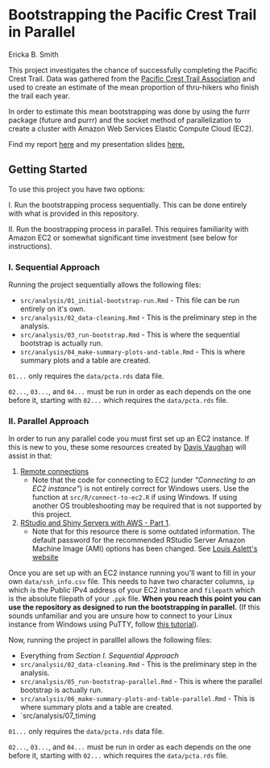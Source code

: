 
# Bootstrapping the Pacific Crest Trail in Parallel

Ericka B. Smith

This project investigates the chance of successfully completing the Pacific Crest Trail. Data was gathered from the [Pacific Crest Trail Association](https://www.pcta.org/our-work/trail-and-land-management/pct-visitor-use-statistics/) and used to create an estimate of the mean proportion of thru-hikers who finish the trail each year.

In order to estimate this mean bootstrapping was done by using the furrr package (future and purrr) and the socket method of parallelization to create a cluster with Amazon Web Services Elastic Compute Cloud (EC2).

Find my report [here](https://github.com/ST541-Fall2020/erickabsmith-project-trail/blob/master/doc/project_summary.pdf) and my presentation slides [here.](https://github.com/ST541-Fall2020/erickabsmith-project-trail/blob/master/doc/presentation-slides.pdf)

## Getting Started 

To use this project you have two options: 

I.  Run the bootstrapping process sequentially. This can be done entirely with what is provided in this repository. 

II. Run the boostrapping process in parallel. This requires familiarity with Amazon EC2 or somewhat significant time investment (see below for instructions). 

### I. Sequential Approach

Running the project sequentially allows the following files:

* `src/analysis/01_initial-bootstrap-run.Rmd` - This file can be run entirely on it's own. 
* `src/analysis/02_data-cleaning.Rmd` - This is the preliminary step in the analysis.
* `src/analysis/03_run-bootstrap.Rmd` - This is where the sequential bootstrap is actually run.
* `src/analysis/04_make-summary-plots-and-table.Rmd` - This is where summary plots and a table are created.

`01...` only requires the `data/pcta.rds` data file. 

`02...`, `03...`, and `04...` must be run in order as each depends on the one before it, starting with `02...` which requires the `data/pcta.rds` file.


### II. Parallel Approach

In order to run any parallel code you must first set up an EC2 instance. If this is new to you, these some resources created by [Davis Vaughan](https://davisvaughan.github.io/index.html) will assist in that:

1. [Remote connections](https://davisvaughan.github.io/furrr/articles/articles/remote-connections.html)
    * Note that the code for connecting to EC2 (under *"Connecting to an EC2 instance"*) is not entirely correct for Windows users. Use the function at `src/R/connect-to-ec2.R` if using Windows. If using another OS troubleshooting may be required that is not supported by this project. 
3. [RStudio and Shiny Servers with AWS - Part 1](https://blog.davisvaughan.com/2017/05/15/rstudio-shiny-aws-1/). 
    * Note that for this resource there is some outdated information. The default password for the recommended RStudio Server Amazon Machine Image (AMI) options has been changed. See [Louis Aslett's website](https://blog.davisvaughan.com/2017/05/15/rstudio-shiny-aws-1/)
    
Once you are set up with an EC2 instance  running you'll want to fill in your own `data/ssh_info.csv` file. This needs to have two character columns, `ip` which is the Public IPv4 address of your EC2 instance and `filepath` which is the absolute filepath of your `.ppk` file. **When you reach this point you can use the repository as designed to run the bootstrapping in parallel.** (If this sounds unfamiliar and you are unsure how to connect to your Linux instance from Windows using PuTTY, follow [this tutorial](https://docs.aws.amazon.com/AWSEC2/latest/UserGuide/putty.html)).

Now, running the project in paralllel allows the following files:

* Everything from *Section I. Sequential Approach*
* `src/analysis/02_data-cleaning.Rmd` - This is the preliminary step in the analysis.
* `src/analysis/05_run-bootstrap-parallel.Rmd` - This is where the parallel bootstrap is actually run.
* `src/analysis/06_make-summary-plots-and-table-parallel.Rmd` - This is where summary plots and a table are created.
* `src/analysis/07_timing 

`01...` only requires the `data/pcta.rds` data file. 

`02...`, `03...`, and `04...` must be run in order as each depends on the one before it, starting with `02...` which requires the `data/pcta.rds` file.